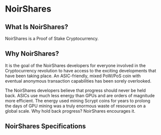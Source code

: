 
NoirShares
============================


What Is NoirShares? 
----------------------------

NoirShares is a Proof of Stake Cryptocurrency. 

Why NoirShares?
--------------------------

It is the goal of the NoirShares developers for everyone involved in the Cryptocurrency revolution to have access to the exciting developments that have been taking place. An ASIC-friendly, mixed PoW/PoS coin with eventual anonymous transaction capabilities has been sorely overlooked.

The NoirShares developers believe that progress should never be held back. ASICs use much less energy than GPUs and are orders of magnitude more efficient. The energy used mining Scrypt coins for years to prolong the days of GPU mining was a truly enormous waste of resources on a global scale. Why hold back progress? NoirShares encourages it.

NoirShares Specifications
--------------------------



